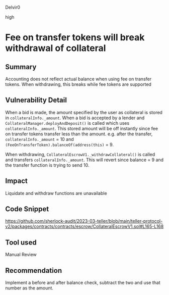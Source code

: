 Delvir0

high

# Fee on transfer tokens will break withdrawal of collateral

## Summary
Accounting does not reflect actual balance when using fee on transfer tokens. When withdrawing, this breaks while fee tokens are supported
## Vulnerability Detail
When a bid is made, the amount specified by the user as collateral is stored in `collateralInfo._amount`.
When a bid is accepted by a lender and `CollateralManager.deployAndDeposit()` is called which uses `collateralInfo._amount`.  This stored amount will be off instantly since fee on transfer tokens transfer less than the amount. e.g. after the transfer, `collateralInfo._amount` = 10 and `(FeeOnTransferToken).balanceOf(address(this)` = 9.

When withdrawing, `CollateralEscrowV1._withdrawCollateral()` is called and transfers `collateralInfo._amount`. This will revert since balance = 9 and the transfer function is trying to send 10.
## Impact
Liquidate and withdraw functions are unavailable
## Code Snippet
https://github.com/sherlock-audit/2023-03-teller/blob/main/teller-protocol-v2/packages/contracts/contracts/escrow/CollateralEscrowV1.sol#L165-L168
## Tool used

Manual Review

## Recommendation
Implement a before and after balance check, subtract the two and use that number as the amount. 